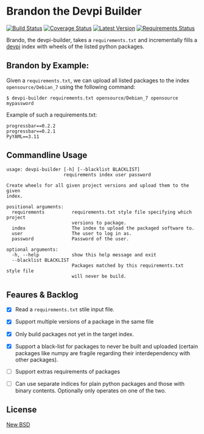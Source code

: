 Brandon the Devpi Builder
=========================
[![Build Status](https://travis-ci.org/blue-yonder/devpi-builder.svg?branch=master)](https://travis-ci.org/blue-yonder/devpi-builder)
[![Coverage Status](https://coveralls.io/repos/blue-yonder/devpi-builder/badge.png?branch=master)](https://coveralls.io/r/blue-yonder/devpi-builder?branch=master)
[![Latest Version](https://pypip.in/version/devpi-builder/badge.svg)](https://pypi.python.org/pypi/devpi-builder/)
[![Requirements Status](https://requires.io/github/blue-yonder/devpi-builder/requirements.png?branch=master)](https://requires.io/github/blue-yonder/devpi-builder/requirements/?branch=master)

Brando, the devpi-builder, takes a `requirements.txt` and incrementally fills a [devpi](http://doc.devpi.net/latest/) index with wheels of the listed python packages.


Brandon by Example:
-------------------

Given a `requirements.txt`, we can upload all listed packages to the index `opensource/Debian_7` using the following command:

    $ devpi-builder requirements.txt opensource/Debian_7 opensource mypassword
    
Example of such a requirements.txt:

    progressbar==0.2.2 
    progressbar==0.2.1 
    PyYAML==3.11

Commandline Usage
-----------------

    usage: devpi-builder [-h] [--blacklist BLACKLIST]
                         requirements index user password
    
    Create wheels for all given project versions and upload them to the given
    index.
    
    positional arguments:
      requirements          requirements.txt style file specifying which project
                            versions to package.
      index                 The index to upload the packaged software to.
      user                  The user to log in as.
      password              Password of the user.
    
    optional arguments:
      -h, --help            show this help message and exit
      --blacklist BLACKLIST
                            Packages matched by this requirements.txt style file
                            will never be build.


Feaures & Backlog
------------------

 * [x] Read a `requirements.txt` stile input file.
 * [x] Support multiple versions of a package in the same file 
 * [x] Only build packages not yet in the target index.
 * [x] Support a black-list for packages to never be built and uploaded (certain packages like numpy are fragile regarding their interdependency with other packages).
 * [ ] Support extras requirements of packages
 * [ ] Can use separate indices for plain python packages and those with binary contents. Optionally only operates on one of the two.


License
-------

[New BSD](COPYING)

